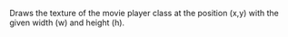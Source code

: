 Draws the texture of the movie player class at the position (x,y) with the given width (w) and height (h). 
